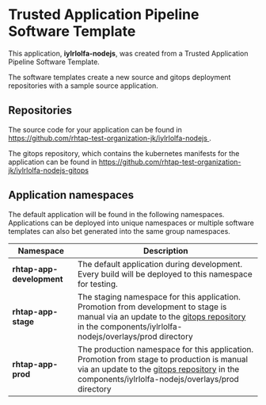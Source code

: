 # Trusted Application Pipeline Software Template

This application, **iylrlolfa-nodejs**, was created from a Trusted Application Pipeline Software Template.

The software templates create a new source and gitops deployment repositories with a sample source application. 

## Repositories

The source code for your application can be found in [https://github.com/rhtap-test-organization-jk/iylrlolfa-nodejs ](https://github.com/rhtap-test-organization-jk/iylrlolfa-nodejs ).
 
The gitops repository, which contains the kubernetes manifests for the application can be found in 
[https://github.com/rhtap-test-organization-jk/iylrlolfa-nodejs-gitops ](https://github.com/rhtap-test-organization-jk/iylrlolfa-nodejs-gitops ) 

## Application namespaces 

The default application will be found in the following namespaces. Applications can be deployed into unique namespaces or multiple software templates can also bet generated into the same group namespaces.  

|  Namespace   |  Description   |  
| -------- | -------- |   
| **rhtap-app-development** | The default application during development. Every build will be deployed to this namespace for testing. | 
| **rhtap-app-stage** | The staging namespace for this application. Promotion from development to stage is manual via an update to the [gitops repository](https://github.com/rhtap-test-organization-jk/iylrlolfa-nodejs-gitops ) in the components/iylrlolfa-nodejs/overlays/prod directory |  
| **rhtap-app-prod** | The production namespace for this application. Promotion from stage to production is manual via an update to the [gitops repository](https://github.com/rhtap-test-organization-jk/iylrlolfa-nodejs-gitops ) in the components/iylrlolfa-nodejs/overlays/prod directory | 